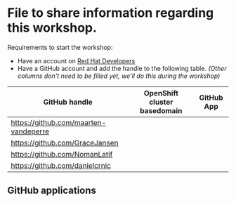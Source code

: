 # File to share information regarding this workshop.

Requirements to start the workshop:

* Have an account on [Red Hat Developers](https://developers.redhat.com)
* Have a GitHub account and add the handle to the following table.
  _(Other columns don't need to be filled yet, we'll do this during the workshop)_

| GitHub handle                         | OpenShift cluster basedomain | GitHub App |
|---------------------------------------|------------------------------|------------|
| https://github.com/maarten-vandeperre |                              |            |
| https://github.com/GraceJansen        |                              |            |
| https://github.com/NomanLatif         |                              |            |
| https://github.com/danielcrnic        |                              |            |


## GitHub applications
